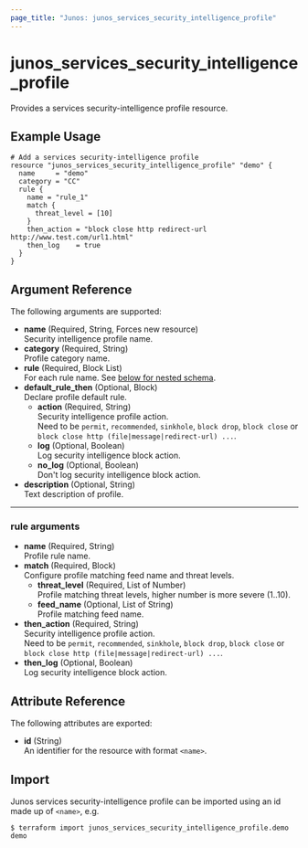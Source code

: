 ```yaml
---
page_title: "Junos: junos_services_security_intelligence_profile"
---
```


# junos_services_security_intelligence_profile

Provides a services security-intelligence profile resource.

## Example Usage

```hcl
# Add a services security-intelligence profile
resource "junos_services_security_intelligence_profile" "demo" {
  name     = "demo"
  category = "CC"
  rule {
    name = "rule_1"
    match {
      threat_level = [10]
    }
    then_action = "block close http redirect-url http://www.test.com/url1.html"
    then_log    = true
  }
}
```

## Argument Reference

The following arguments are supported:

- **name** (Required, String, Forces new resource)  
  Security intelligence profile name.
- **category** (Required, String)  
  Profile category name.
- **rule** (Required, Block List)  
  For each rule name.
  See [below for nested schema](#rule-arguments).
- **default_rule_then** (Optional, Block)  
  Declare profile default rule.
  - **action** (Required, String)  
    Security intelligence profile action.  
    Need to be `permit`, `recommended`, `sinkhole`, `block drop`, `block close` or
    `block close http (file|message|redirect-url) ...`.
  - **log** (Optional, Boolean)  
    Log security intelligence block action.
  - **no_log** (Optional, Boolean)  
    Don't log security intelligence block action.
- **description** (Optional, String)  
  Text description of profile.

---

### rule arguments

- **name** (Required, String)  
  Profile rule name.
- **match** (Required, Block)  
  Configure profile matching feed name and threat levels.
  - **threat_level** (Required, List of Number)  
    Profile matching threat levels, higher number is more severe (1..10).
  - **feed_name** (Optional, List of String)  
    Profile matching feed name.
- **then_action** (Required, String)  
  Security intelligence profile action.  
  Need to be `permit`, `recommended`, `sinkhole`, `block drop`, `block close` or
  `block close http (file|message|redirect-url) ...`.
- **then_log** (Optional, Boolean)  
  Log security intelligence block action.

## Attribute Reference

The following attributes are exported:

- **id** (String)  
  An identifier for the resource with format `<name>`.

## Import

Junos services security-intelligence profile can be imported using an id made up of `<name>`, e.g.

```shell
$ terraform import junos_services_security_intelligence_profile.demo demo
```
